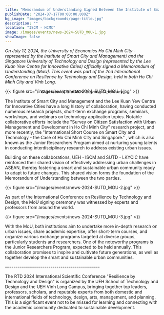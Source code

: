 ```yaml
---
title: "Memorandum of Understanding Signed Between the Institute of Smart City and Management (UEH - ISCM) and the Lee Kuan Yew Centre for Innovative Cities"
publishDate: "2024-07-17T00:00:00.000Z"
bg_image: "images/backgrounds/page-title.jpg"
description: ""
location: "ISCM - HCMC"
image: /images/events/news-2024-SUTD_MOU-1.jpg
showImage: false
---
```


*On July 17, 2024, the University of Economics Ho Chi Minh City - represented by the Institute of Smart City and Management) and the Singapore University of Technology and Design (represented by the Lee Kuan Yew Centre for Innovative Cities) officially signed a Memorandum of Understanding (MoU). This event was part of the 2nd International Conference on Resilience by Technology and Design, held in both Ho Chi Minh City and Vinh Long.*

{{< figure src="/images/events/news-2024-SUTD_MOU-1.jpg" >}}

_<center style="margin-top: -30px">Overview of the MOU Signing Ceremony</center>_

The Institute of Smart City and Management and the Lee Kuan Yew Centre for Innovative Cities have a long history of collaboration, having conducted numerous research projects, short-term exchange programs, seminars, workshops, and webinars on technology application topics. Notable collaborative efforts include the "Survey on Citizen Satisfaction with Urban Management and Development in Ho Chi Minh City" research project, and more recently, the "International Short Course on Smart City and Technology - the Case of Ho Chi Minh City and Singapore." , which is also known as the Junior Researchers Program aimed at nurturing young talents in conducting interdisciplinary research to address existing urban issues.

Building on these collaborations, UEH - ISCM and SUTD - LKYCIC have reinforced their shared vision of effectively addressing urban challenges in ASEAN, thereby fostering a smart and sustainable urban community ready to adapt to future changes. This shared vision forms the foundation of the Memorandum of Understanding between the two parties.

{{< figure src="/images/events/news-2024-SUTD_MOU-2.jpg" >}}

As part of the International Conference on Resilience by Technology and Design, the MoU signing ceremony was witnessed by experts and professors from around the world.

{{< figure src="/images/events/news-2024-SUTD_MOU-3.jpg" >}}

With the MoU, both institutions aim to undertake more in-depth research on urban issues, share academic expertise, offer short-term courses, and organize various exchange programs targeted at diverse groups, particularly students and researchers. One of the noteworthy programs is the Junior Researchers Program, expected to be held annually. This collaboration promises to inspire and cultivate future generations,  as well as together develop the  smart and sustainable urban communities.

—----------------------------------------------

The RTD 2024 International Scientific Conference "Resilience by Technology and Design" is organized by the UEH School of Technology and Design and the UEH Vinh Long Campus, bringing together top leaders, professors, scholars, and reputable experts from both domestic and international fields of technology, design, arts, management, and planning. This is a significant event not to be missed for learning and connecting with the academic community dedicated to sustainable development.


